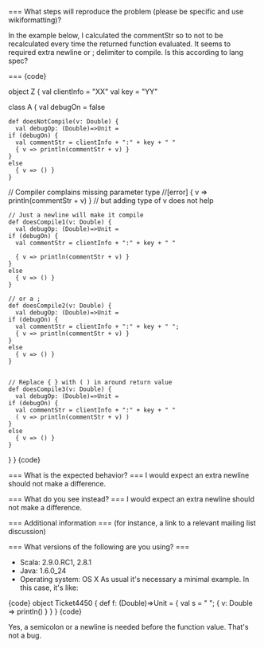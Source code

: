 === What steps will reproduce the problem (please be specific and use wikiformatting)? 

In the example below, I calculated the commentStr so to not to be recalculated every time the returned function evaluated. It seems to required extra newline or ; delimiter to compile. Is this according to lang spec?

===
{code}
  
object Z {
  val clientInfo = "XX"
  val key = "YY"
  
  class A {
    val debugOn = false
    
    def doesNotCompile(v: Double) {
      val debugOp: (Double)=>Unit = 
	if (debugOn) {
	  val commentStr = clientInfo + ":" + key + " "
	  { v => println(commentStr + v) }
	}
	else 
	  { v => () }
    }
 // Compiler complains missing parameter type
    //[error] 	  { v => println(commentStr + v) }
    // but adding type of v does not help





    // Just a newline will make it compile
    def doesCompile1(v: Double) {
      val debugOp: (Double)=>Unit = 
	if (debugOn) {
	  val commentStr = clientInfo + ":" + key + " "	  

	  { v => println(commentStr + v) }
	}
	else 
	  { v => () }
    }

    // or a ;
    def doesCompile2(v: Double) {
      val debugOp: (Double)=>Unit = 
	if (debugOn) {
	  val commentStr = clientInfo + ":" + key + " ";
	  { v => println(commentStr + v) }
	}
	else 
	  { v => () }
    }


    // Replace { } with ( ) in around return value
    def doesCompile3(v: Double) {
      val debugOp: (Double)=>Unit = 
	if (debugOn) {
	  val commentStr = clientInfo + ":" + key + " "	  
	  ( v => println(commentStr + v) )
	}
	else 
	  { v => () }
    }

  }
}
{code} 



=== What is the expected behavior? ===
I would expect an extra newline should not make a difference.

=== What do you see instead? ===
I would expect an extra newline should not make a difference.

=== Additional information ===
(for instance, a link to a relevant mailing list discussion)

=== What versions of the following are you using? ===
  - Scala: 2.9.0.RC1, 2.8.1
  - Java: 1.6.0_24
  - Operating system: OS X 
As usual it's necessary a minimal example. In this case, it's like: 

{code}
object Ticket4450 {
  def f: (Double)=>Unit = {
    val s = " ";
    { v: Double => println() }
  }
}
{code}

Yes, a semicolon or a newline is needed before the function value. That's not a bug. 

